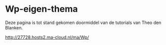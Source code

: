 # Wp-eigen-thema

Deze pagina is tot stand gekomen doormiddel van de tutorials van Theo den Blanken.

http://27728.hosts2.ma-cloud.nl/ma/Wp/
